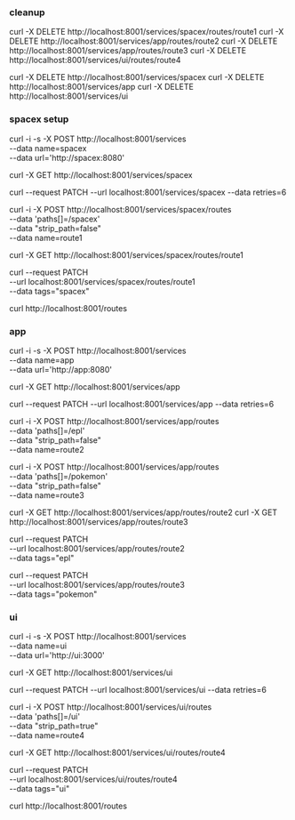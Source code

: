 
### cleanup
curl -X DELETE http://localhost:8001/services/spacex/routes/route1
curl -X DELETE http://localhost:8001/services/app/routes/route2
curl -X DELETE http://localhost:8001/services/app/routes/route3
curl -X DELETE http://localhost:8001/services/ui/routes/route4


curl -X DELETE http://localhost:8001/services/spacex
curl -X DELETE http://localhost:8001/services/app
curl -X DELETE http://localhost:8001/services/ui


### spacex setup
curl -i -s -X POST http://localhost:8001/services \
--data name=spacex \
--data url='http://spacex:8080'

curl -X GET http://localhost:8001/services/spacex

curl --request PATCH --url localhost:8001/services/spacex --data retries=6

curl -i -X POST http://localhost:8001/services/spacex/routes \
--data 'paths[]=/spacex' \
--data "strip_path=false" \
--data name=route1




curl -X GET http://localhost:8001/services/spacex/routes/route1

curl --request PATCH \
--url localhost:8001/services/spacex/routes/route1 \
--data tags="spacex"


curl http://localhost:8001/routes


### app

curl -i -s -X POST http://localhost:8001/services \
--data name=app \
--data url='http://app:8080'

curl -X GET http://localhost:8001/services/app

curl --request PATCH --url localhost:8001/services/app --data retries=6

curl -i -X POST http://localhost:8001/services/app/routes \
--data 'paths[]=/epl' \
--data "strip_path=false" \
--data name=route2

curl -i -X POST http://localhost:8001/services/app/routes \
--data 'paths[]=/pokemon' \
--data "strip_path=false" \
--data name=route3


curl -X GET http://localhost:8001/services/app/routes/route2
curl -X GET http://localhost:8001/services/app/routes/route3

curl --request PATCH \
--url localhost:8001/services/app/routes/route2 \
--data tags="epl"

curl --request PATCH \
--url localhost:8001/services/app/routes/route3 \
--data tags="pokemon"


### ui

curl -i -s -X POST http://localhost:8001/services \
--data name=ui \
--data url='http://ui:3000'

curl -X GET http://localhost:8001/services/ui

curl --request PATCH --url localhost:8001/services/ui --data retries=6

curl -i -X POST http://localhost:8001/services/ui/routes \
--data 'paths[]=/ui' \
--data "strip_path=true" \
--data name=route4

curl -X GET http://localhost:8001/services/ui/routes/route4

curl --request PATCH \
--url localhost:8001/services/ui/routes/route4 \
--data tags="ui"



curl http://localhost:8001/routes



